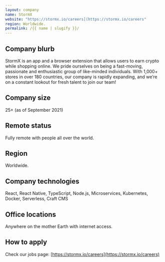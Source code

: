 ```yaml
---
layout: company
name: StormX
website: "https://stormx.io/careers](https://stormx.io/careers"
region: Worldwide.
permalink: /{{ name | slugify }}/
---
```


## Company blurb

StormX is an app and a browser extension that allows users to earn crypto while shopping online. We pride ourselves on being a fast-moving, passionate and enthusiastic group of like-minded individuals. With 1,000+ stores in over 180 countries, our company is rapidly expanding, and we’re on a constant lookout for fresh talent to join our team!

## Company size

25+ (as of September 2021)

## Remote status

Fully remote with people all over the world.

## Region

Worldwide.

## Company technologies

React, React Native, TypeScript, Node.js, Microservices, Kubernetes, Docker, Serverless, Craft CMS

## Office locations

Anywhere on the mother Earth with internet access.

## How to apply

Check our jobs page: [https://stormx.io/careers](https://stormx.io/careers)